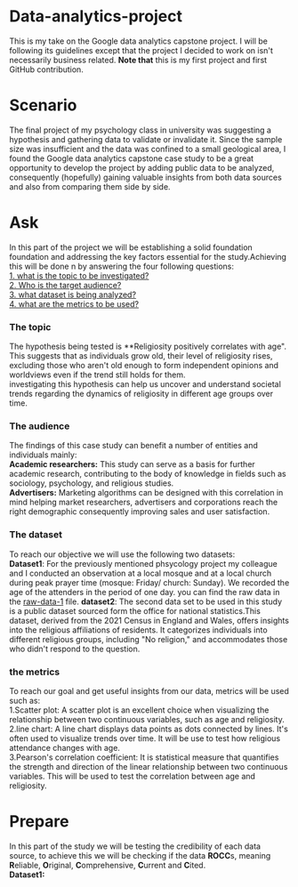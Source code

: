 # Data-analytics-project
This is my take on the Google data analytics capstone project. I will be following its guidelines except that the project I decided to work on isn't necessarily business related. **Note that** this is my first project and first GitHub contribution. 

# Scenario
The final project of my psychology class in university was suggesting a hypothesis and gathering data to validate or invalidate it. Since the sample size was insufficient and the data was confined to a small geological area, I found the Google data analytics capstone case study to be a great opportunity to develop the project by adding public data to be analyzed, consequently (hopefully) gaining valuable insights from both data sources and also from comparing them side by side. 

# Ask 
In this part of the project we will be establishing a solid foundation foundation and addressing the key factors essential for the study.Achieving this will be done n by answering the four following questions:  
[1. what is the topic to be investigated?](#the-topic)  
[2. Who is the target audience?](#the-audience)  
[3. what dataset is being analyzed?](#the-dataset)  
[4. what are the metrics to be used?](the-metrics)  

### The topic
The hypothesis being tested is **Religiosity positively correlates with age". This suggests that as individuals grow old, their level of religiosity rises, excluding those who aren't old enough to form independent opinions and worldviews even if the trend still holds for them.  
investigating this hypothesis can help us uncover and understand societal trends regarding the dynamics of religiosity in different age groups over time.  

### The audience
The findings of this case study can benefit a number of entities and individuals mainly:  
**Academic researchers:** This study can serve as a basis for further academic research, contributing to the body of knowledge in fields such as sociology, psychology, and religious studies.  
**Advertisers:** Marketing algorithms can be designed with this correlation in mind helping market researchers, advertisers and corporations reach the right demographic consequently improving sales and user satisfaction.

### The dataset
To reach our objective we will use the following two datasets:  
**Dataset1**: For the previously mentioned phsycology project my colleague and I conducted an observation at a local mosque and at a local church during peak prayer time (mosque: Friday/ church: Sunday). We recorded the age of the attenders in the period of one day. you can find the raw data in the [raw-data-1](https://github.com/ChristianAkrouche/data-analytics-project-/blob/main/Raw-data-1.xlsx) file.
**dataset2**: The second data set to be used in this study is a public dataset sourced form the office for national statistics.This dataset, derived from the 2021 Census in England and Wales, offers insights into the religious affiliations of residents. It categorizes individuals into different religious groups, including "No religion," and accommodates those who didn't respond to the question.

### the metrics 
To reach our goal and get useful insights from our data, metrics will be used such as:  
1.Scatter plot: A scatter plot is an excellent choice when visualizing the relationship between two continuous variables, such as age and religiosity.  
2.line chart: A line chart displays data points as dots connected by lines. It's often used to visualize trends over time. It will be use to test how religious attendance changes with age.  
3.Pearson's correlation coefficient: It is statistical measure that quantifies the strength and direction of the linear relationship between two continuous variables. This will be used to test the correlation between age and religiosity.

# Prepare
In this part of the study we will be testing the credibility of each data source, to achieve this we will be checking if the data **ROCC**s, meaning **R**eliable, **O**riginal, **C**omprehensive, **C**urrent and **C**ited.  
**Dataset1:**

